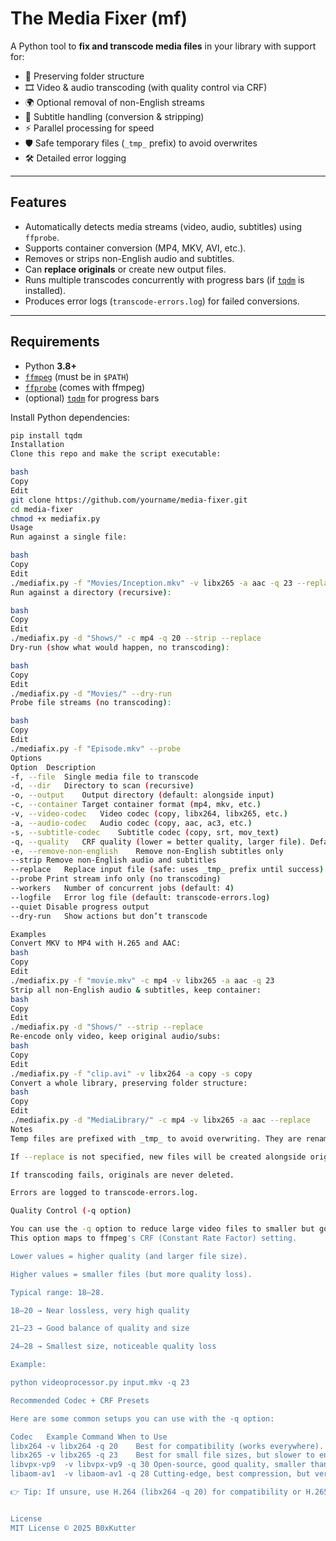 # The Media Fixer (mf)

A Python tool to **fix and transcode media files** in your library with support for:
- 📂 Preserving folder structure  
- 🎞 Video & audio transcoding (with quality control via CRF)  
- 🌍 Optional removal of non-English streams  
- 📝 Subtitle handling (conversion & stripping)  
- ⚡ Parallel processing for speed  
- 🛡 Safe temporary files (`_tmp_` prefix) to avoid overwrites  
- 🛠 Detailed error logging  

---

## Features
- Automatically detects media streams (video, audio, subtitles) using `ffprobe`.
- Supports container conversion (MP4, MKV, AVI, etc.).
- Removes or strips non-English audio and subtitles.
- Can **replace originals** or create new output files.
- Runs multiple transcodes concurrently with progress bars (if [`tqdm`](https://github.com/tqdm/tqdm) is installed).
- Produces error logs (`transcode-errors.log`) for failed conversions.

---

## Requirements
- Python **3.8+**
- [`ffmpeg`](https://ffmpeg.org/download.html) (must be in `$PATH`)
- [`ffprobe`](https://ffmpeg.org/download.html) (comes with ffmpeg)
- (optional) [`tqdm`](https://pypi.org/project/tqdm/) for progress bars  

Install Python dependencies:
```bash
pip install tqdm
Installation
Clone this repo and make the script executable:

bash
Copy
Edit
git clone https://github.com/yourname/media-fixer.git
cd media-fixer
chmod +x mediafix.py
Usage
Run against a single file:

bash
Copy
Edit
./mediafix.py -f "Movies/Inception.mkv" -v libx265 -a aac -q 23 --replace
Run against a directory (recursive):

bash
Copy
Edit
./mediafix.py -d "Shows/" -c mp4 -q 20 --strip --replace
Dry-run (show what would happen, no transcoding):

bash
Copy
Edit
./mediafix.py -d "Movies/" --dry-run
Probe file streams (no transcoding):

bash
Copy
Edit
./mediafix.py -f "Episode.mkv" --probe
Options
Option	Description
-f, --file	Single media file to transcode
-d, --dir	Directory to scan (recursive)
-o, --output	Output directory (default: alongside input)
-c, --container	Target container format (mp4, mkv, etc.)
-v, --video-codec	Video codec (copy, libx264, libx265, etc.)
-a, --audio-codec	Audio codec (copy, aac, ac3, etc.)
-s, --subtitle-codec	Subtitle codec (copy, srt, mov_text)
-q, --quality	CRF quality (lower = better quality, larger file). Default: 0 (copy). Recommended: 20 (high), 23 (default), 28 (smaller)
-e, --remove-non-english	Remove non-English subtitles only
--strip	Remove non-English audio and subtitles
--replace	Replace input file (safe: uses _tmp_ prefix until success)
--probe	Print stream info only (no transcoding)
--workers	Number of concurrent jobs (default: 4)
--logfile	Error log file (default: transcode-errors.log)
--quiet	Disable progress output
--dry-run	Show actions but don’t transcode

Examples
Convert MKV to MP4 with H.265 and AAC:
bash
Copy
Edit
./mediafix.py -f "movie.mkv" -c mp4 -v libx265 -a aac -q 23
Strip all non-English audio & subtitles, keep container:
bash
Copy
Edit
./mediafix.py -d "Shows/" --strip --replace
Re-encode only video, keep original audio/subs:
bash
Copy
Edit
./mediafix.py -f "clip.avi" -v libx264 -a copy -s copy
Convert a whole library, preserving folder structure:
bash
Copy
Edit
./mediafix.py -d "MediaLibrary/" -c mp4 -v libx265 -a aac --replace
Notes
Temp files are prefixed with _tmp_ to avoid overwriting. They are renamed after success.

If --replace is not specified, new files will be created alongside originals.

If transcoding fails, originals are never deleted.

Errors are logged to transcode-errors.log.

Quality Control (-q option)

You can use the -q option to reduce large video files to smaller but good-quality outputs.
This option maps to ffmpeg's CRF (Constant Rate Factor) setting.

Lower values = higher quality (and larger file size).

Higher values = smaller files (but more quality loss).

Typical range: 18–28.

18–20 → Near lossless, very high quality

21–23 → Good balance of quality and size

24–28 → Smallest size, noticeable quality loss

Example:

python videoprocessor.py input.mkv -q 23

Recommended Codec + CRF Presets

Here are some common setups you can use with the -q option:

Codec	Example Command	When to Use
libx264	-v libx264 -q 20	Best for compatibility (works everywhere).
libx265	-v libx265 -q 23	Best for small file sizes, but slower to encode.
libvpx-vp9	-v libvpx-vp9 -q 30	Open-source, good quality, smaller than H.264.
libaom-av1	-v libaom-av1 -q 28	Cutting-edge, best compression, but very slow.

👉 Tip: If unsure, use H.264 (libx264 -q 20) for compatibility or H.265 (libx265 -q 23) for smaller files.


License
MIT License © 2025 B0xKutter